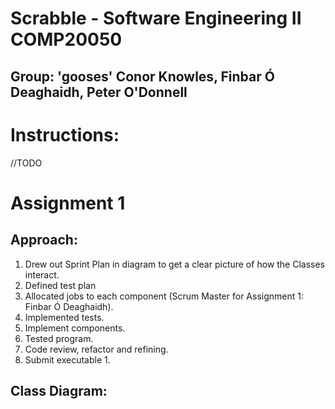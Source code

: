 # **Scrabble** - Software Engineering II COMP20050
## Group: 'gooses' Conor Knowles, Finbar Ó Deaghaidh, Peter O'Donnell

# Instructions:
//TODO

# Assignment 1
## Approach:
1. Drew out Sprint Plan in diagram to get a clear picture of how the Classes interact.
2. Defined test plan
3. Allocated jobs to each component (Scrum Master for Assignment 1: Finbar Ó Deaghaidh).
4. Implemented tests.
5. Implement components.
6. Tested program.
7. Code review, refactor and refining.
8. Submit executable 1.

## Class Diagram:
